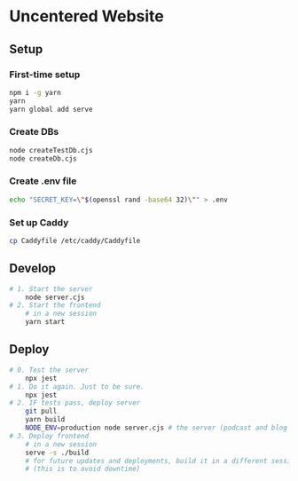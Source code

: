# Uncentered Website

## Setup

### First-time setup
```bash
npm i -g yarn 
yarn 
yarn global add serve 
```
### Create DBs
```bash
node createTestDb.cjs
node createDb.cjs
```
### Create .env file
```bash
echo "SECRET_KEY=\"$(openssl rand -base64 32)\"" > .env
```
### Set up Caddy
```bash
cp Caddyfile /etc/caddy/Caddyfile
```

## Develop
    
```bash
# 1. Start the server
    node server.cjs
# 2. Start the frontend
    # in a new session
    yarn start
```

## Deploy

```bash
# 0. Test the server
    npx jest
# 1. Do it again. Just to be sure.
    npx jest
# 2. IF tests pass, deploy server 
    git pull
    yarn build
    NODE_ENV=production node server.cjs # the server (podcast and blog auth)
# 3. Deploy frontend
    # in a new session
    serve -s ./build
    # for future updates and deployments, build it in a different session and then swap the server
    # (this is to avoid downtime)
```
